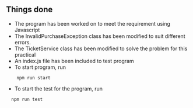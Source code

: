 ﻿## Things done
- The program has been worked on to meet the requirement using Javascript
- The InvalidPurchaseException class has been modified to suit different errors.
- The TicketService class has been modified to solve the problem for this practical
- An index.js file has been included to test program
- To start program, run
```
	npm run start
```
- To start the test for the program, run
```
  npm run test
```